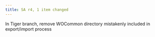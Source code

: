 ```yaml
---
title: SA r4, 1 item changed
---
```


In Tiger branch, remove WOCommon directory mistakenly included in export/import process
